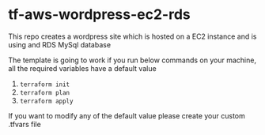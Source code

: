 # tf-aws-wordpress-ec2-rds

This repo creates a wordpress site which is hosted on a EC2 instance and is using and RDS MySql database

The template is going to work if you run below commands on your machine, all the required variables have a default value
1. ``` terraform init ```
2. ``` terraform plan ```
3. ``` terraform apply ```

If you want to modify any of the default value please create your custom .tfvars file